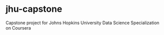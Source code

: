 # jhu-capstone
Capstone project for Johns Hopkins University Data Science Specialization on Coursera
